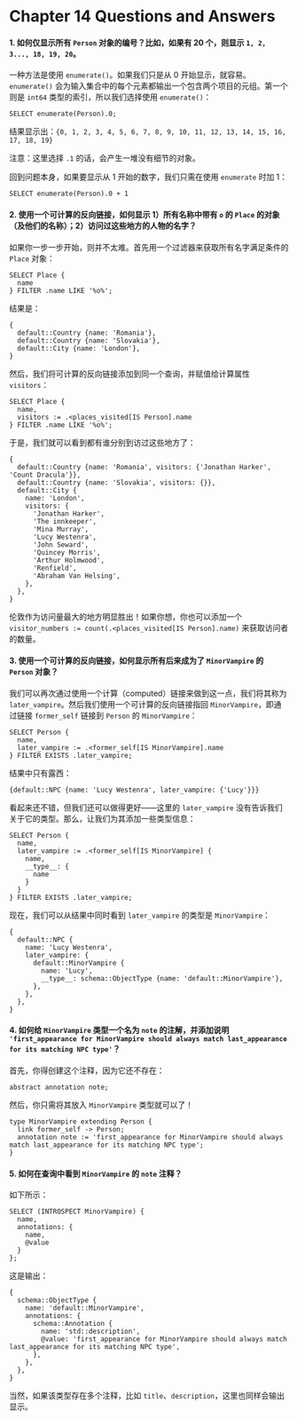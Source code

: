 # Chapter 14 Questions and Answers

#### 1. 如何仅显示所有 `Person` 对象的编号？比如，如果有 20 个，则显示 `1, 2, 3..., 18, 19, 20`。

一种方法是使用 `enumerate()`。如果我们只是从 0 开始显示，就容易。`enumerate()` 会为输入集合中的每个元素都输出一个包含两个项目的元组。第一个则是 `int64` 类型的索引，所以我们选择使用 `enumerate()`：

```edgeql
SELECT enumerate(Person).0;
```

结果显示出：`{0, 1, 2, 3, 4, 5, 6, 7, 8, 9, 10, 11, 12, 13, 14, 15, 16, 17, 18, 19}`

注意：这里选择 `.1` 的话，会产生一堆没有细节的对象。

回到问题本身，如果要显示从 1 开始的数字，我们只需在使用 `enumerate` 时加 1：

```edgeql
SELECT enumerate(Person).0 + 1
```

#### 2. 使用一个可计算的反向链接，如何显示 1）所有名称中带有 `o` 的 `Place` 的对象（及他们的名称）；2）访问过这些地方的人物的名字？

如果你一步一步开始，则并不太难。首先用一个过滤器来获取所有名字满足条件的 `Place` 对象：

```edgeql
SELECT Place {
  name
} FILTER .name LIKE '%o%';
```

结果是：

```edgeql
{
  default::Country {name: 'Romania'},
  default::Country {name: 'Slovakia'},
  default::City {name: 'London'},
}
```

然后，我们将可计算的反向链接添加到同一个查询，并赋值给计算属性 `visitors`：

```edgeql
SELECT Place {
  name,
  visitors := .<places_visited[IS Person].name
} FILTER .name LIKE '%o%';
```

于是，我们就可以看到都有谁分别到访过这些地方了：

```
{
  default::Country {name: 'Romania', visitors: {'Jonathan Harker', 'Count Dracula'}},
  default::Country {name: 'Slovakia', visitors: {}},
  default::City {
    name: 'London',
    visitors: {
      'Jonathan Harker',
      'The innkeeper',
      'Mina Murray',
      'Lucy Westenra',
      'John Seward',
      'Quincey Morris',
      'Arthur Holmwood',
      'Renfield',
      'Abraham Van Helsing',
    },
  },
}
```

伦敦作为访问量最大的地方明显胜出！如果你想，你也可以添加一个 `visitor_numbers := count(.<places_visited[IS Person].name)` 来获取访问者的数量。

#### 3. 使用一个可计算的反向链接，如何显示所有后来成为了 `MinorVampire` 的 `Person` 对象？

我们可以再次通过使用一个计算（computed）链接来做到这一点，我们将其称为 `later_vampire`。然后我们使用一个可计算的反向链接指回 `MinorVampire`，即通过链接 `former_self` 链接到 `Person` 的 `MinorVampire`：

```edgeql
SELECT Person {
  name,
  later_vampire := .<former_self[IS MinorVampire].name
} FILTER EXISTS .later_vampire;
```

结果中只有露西：

`{default::NPC {name: 'Lucy Westenra', later_vampire: {'Lucy'}}}`

看起来还不错，但我们还可以做得更好——这里的 `later_vampire` 没有告诉我们关于它的类型。那么，让我们为其添加一些类型信息：

```edgeql
SELECT Person {
  name,
  later_vampire := .<former_self[IS MinorVampire] {
    name,
    __type__: {
      name
    }
  }
} FILTER EXISTS .later_vampire;
```

现在，我们可以从结果中同时看到 `later_vampire` 的类型是 `MinorVampire`：

```
{
  default::NPC {
    name: 'Lucy Westenra',
    later_vampire: {
      default::MinorVampire {
        name: 'Lucy',
        __type__: schema::ObjectType {name: 'default::MinorVampire'},
      },
    },
  },
}
```

#### 4. 如何给 `MinorVampire` 类型一个名为 `note` 的注解，并添加说明 `'first_appearance for MinorVampire should always match last_appearance for its matching NPC type'`？

首先，你得创建这个注释，因为它还不存在：

```sdl
abstract annotation note;
```

然后，你只需将其放入 `MinorVampire` 类型就可以了！

```sdl
type MinorVampire extending Person {
  link former_self -> Person;
  annotation note := 'first_appearance for MinorVampire should always match last_appearance for its matching NPC type';
}
```

#### 5. 如何在查询中看到 `MinorVampire` 的 `note` 注释？

如下所示：

```edgeql
SELECT (INTROSPECT MinorVampire) {
  name,
  annotations: {
    name,
    @value
  }
};
```

这是输出：

```
{
  schema::ObjectType {
    name: 'default::MinorVampire',
    annotations: {
      schema::Annotation {
        name: 'std::description',
        @value: 'first_appearance for MinorVampire should always match last_appearance for its matching NPC type',
      },
    },
  },
}
```

当然，如果该类型存在多个注释，比如 `title`、`description`，这里也同样会输出显示。
